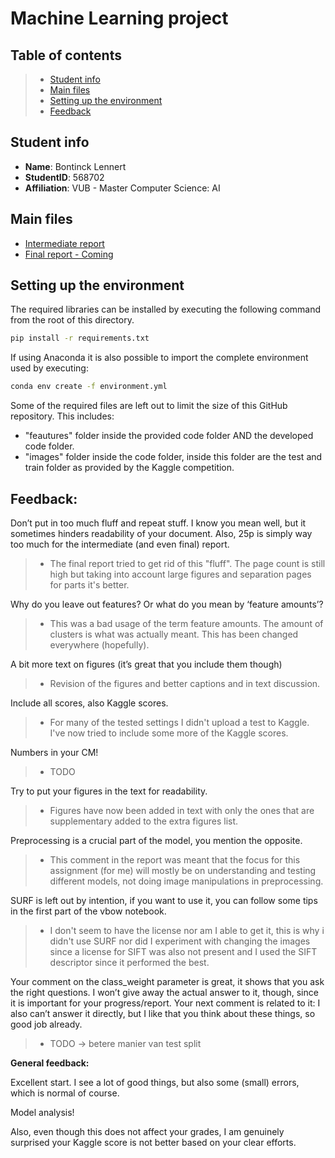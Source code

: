 # Machine Learning project

## Table of contents
> - [Student info]("#student-info")
> - [Main files]("#main-files")
> - [Setting up the environment](#setting-up-the-environment)
> - [Feedback](#feedback)

## Student info
- **Name**: Bontinck Lennert
- **StudentID**: 568702
- **Affiliation**: VUB - Master Computer Science: AI

## Main files
- [Intermediate report](Intermediate_Report_ML_Project_Bontinck_Lennert_568702_VUB.pdf)
- [Final report - Coming](Final_Report_ML_Project_Bontinck_Lennert_568702_VUB.pdf)

## Setting up the environment
The required libraries can be installed by executing the following command from the root of this directory.
````bash
pip install -r requirements.txt
````

If using Anaconda it is also possible to import the complete environment used by executing:
````bash
conda env create -f environment.yml
````

Some of the required files are left out to limit the size of this GitHub repository. This includes:
- "feautures"  folder inside the provided code folder AND  the developed code folder.
- "images" folder inside the code folder, inside this folder are the test and train folder as provided by the Kaggle competition. 


## Feedback:

Don’t put in too much fluff and repeat stuff. I know you mean well, but it sometimes hinders readability of your document. Also, 25p is simply way too much for the intermediate (and even final) report.

> - The final report tried to get rid of this "fluff". The page count is still high but taking into account large figures and separation pages for parts it's better.

Why do you leave out features? Or what do you mean by ‘feature amounts’?

> - This was a bad usage of the term feature amounts. The amount of clusters is what was actually meant. This has been changed everywhere (hopefully).

A bit more text on figures (it’s great that you include them though)

> - Revision of the figures and better captions and in text discussion.

Include all scores, also Kaggle scores.

> - For many of the tested settings I didn't upload a test to Kaggle. I've now tried to include some more of the Kaggle scores.

Numbers in your CM!

> - TODO

Try to put your figures in the text for readability.

> - Figures have now been added in text with only the ones that are supplementary added to the extra figures list.

Preprocessing is a crucial part of the model, you mention the opposite.

> - This comment in the report was meant that the focus for this assignment (for me) will mostly be on understanding and testing different models, not doing image manipulations in preprocessing. 

SURF is left out by intention, if you want to use it, you can follow some tips in the first part of the vbow notebook.

> - I don't seem to have the license nor am I able to get it, this is why i didn't use SURF nor did I experiment with changing the images since a license for SIFT was also not present and I used the SIFT descriptor since it performed the best.

Your comment on the class_weight parameter is great, it shows that you ask the right questions. I won’t give away the actual answer to it, though, since it is important for your progress/report. Your next comment is related to it: I also can’t answer it directly, but I like that you think about these things, so good job already.

> - TODO -> betere manier van test split


**General feedback:**

Excellent start. I see a lot of good things, but also some (small) errors, which is normal of course.

Model analysis! 

Also, even though this does not affect your grades, I am genuinely surprised your Kaggle score is not better based on your clear efforts.
